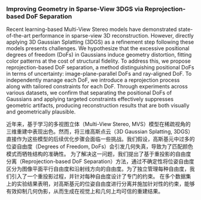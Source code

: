 ### Improving Geometry in Sparse-View 3DGS via Reprojection-based DoF Separation

Recent learning-based Multi-View Stereo models have demonstrated state-of-the-art performance in sparse-view 3D reconstruction. However, directly applying 3D Gaussian Splatting (3DGS) as a refinement step following these models presents challenges. We hypothesize that the excessive positional degrees of freedom (DoFs) in Gaussians induce geometry distortion, fitting color patterns at the cost of structural fidelity. To address this, we propose reprojection-based DoF separation, a method distinguishing positional DoFs in terms of uncertainty: image-plane-parallel DoFs and ray-aligned DoF. To independently manage each DoF, we introduce a reprojection process along with tailored constraints for each DoF. Through experiments across various datasets, we confirm that separating the positional DoFs of Gaussians and applying targeted constraints effectively suppresses geometric artifacts, producing reconstruction results that are both visually and geometrically plausible.

近年来，基于学习的多视图立体（Multi-View Stereo, MVS）模型在稀疏视角的三维重建中表现出色。然而，将三维高斯点云（3D Gaussian Splatting, 3DGS）直接作为这些模型的后续优化步骤会面临一些挑战。我们假设，高斯基元中过多的位姿自由度（Degrees of Freedom, DoFs）会引发几何失真，导致为了匹配颜色模式而牺牲结构的准确性。
为了解决这一问题，我们提出了基于重投影的自由度分离（Reprojection-based DoF Separation）方法，通过不确定性将位姿自由度区分为图像平面平行自由度和沿射线方向的自由度。为了独立管理每种自由度，我们引入了一个重投影过程，并针对每种自由度设计了专门的约束。
在多个数据集上的实验结果表明，对高斯基元的位姿自由度进行分离并施加针对性的约束，能够有效抑制几何伪影，从而生成在视觉上和几何上均可信的重建结果。
